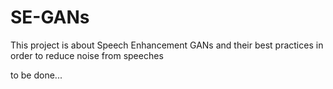 # SE-GANs
This project is about Speech Enhancement GANs and their best practices in order to reduce noise from speeches

to be done...
